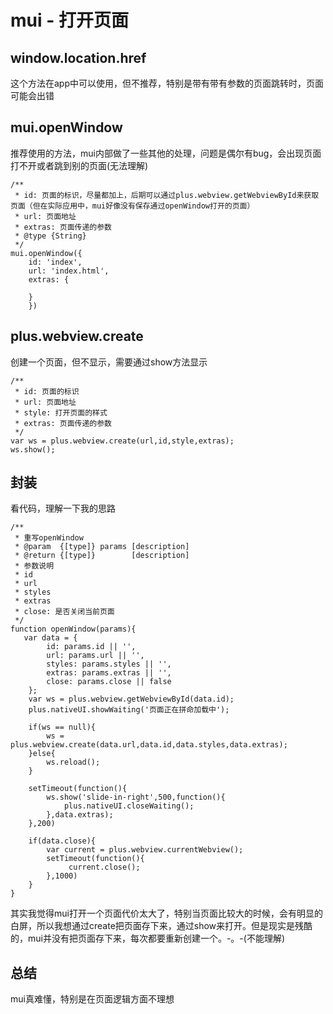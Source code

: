 # mui - 打开页面

## window.location.href

这个方法在app中可以使用，但不推荐，特别是带有带有参数的页面跳转时，页面可能会出错

## mui.openWindow
推荐使用的方法，mui内部做了一些其他的处理，问题是偶尔有bug，会出现页面打不开或者跳到别的页面(无法理解)

```
/**
 * id: 页面的标识，尽量都加上，后期可以通过plus.webview.getWebviewById来获取页面（但在实际应用中，mui好像没有保存通过openWindow打开的页面）
 * url: 页面地址
 * extras: 页面传递的参数
 * @type {String}
 */
mui.openWindow({
    id: 'index',
    url: 'index.html',
    extras: {

    }
    })

```


## plus.webview.create
创建一个页面，但不显示，需要通过show方法显示

```
/**
 * id: 页面的标识
 * url: 页面地址
 * style: 打开页面的样式
 * extras: 页面传递的参数
 */
var ws = plus.webview.create(url,id,style,extras);
ws.show();
```


## 封装
看代码，理解一下我的思路

```
/**
 * 重写openWindow
 * @param  {[type]} params [description]
 * @return {[type]}        [description]
 * 参数说明
 * id
 * url
 * styles
 * extras
 * close: 是否关闭当前页面
 */
function openWindow(params){
   var data = {
        id: params.id || '',
        url: params.url || '',
        styles: params.styles || '',
        extras: params.extras || '',
        close: params.close || false
    };
    var ws = plus.webview.getWebviewById(data.id);
    plus.nativeUI.showWaiting('页面正在拼命加载中');

    if(ws == null){
        ws = plus.webview.create(data.url,data.id,data.styles,data.extras); 
    }else{
        ws.reload();
    }
    
    setTimeout(function(){
        ws.show('slide-in-right',500,function(){ 
            plus.nativeUI.closeWaiting();
        },data.extras);
    },200)

    if(data.close){
        var current = plus.webview.currentWebview();
        setTimeout(function(){
             current.close();
        },1000)
    }
}
```

其实我觉得mui打开一个页面代价太大了，特别当页面比较大的时候，会有明显的白屏，所以我想通过create把页面存下来，通过show来打开。但是现实是残酷的，mui并没有把页面存下来，每次都要重新创建一个。-。-(不能理解)

## 总结

mui真难懂，特别是在页面逻辑方面不理想
